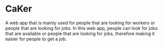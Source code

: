 # CaKer
A web app that is mainly used for people that are looking for workers or people that are looking for jobs. In this web app,
people can look for jobs that are available or people that are looking for jobs, therefore making it easier for people to get a job.

